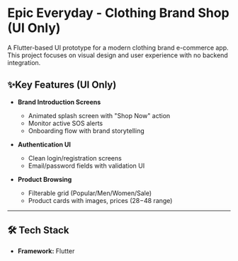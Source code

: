 # Epic Everyday - Clothing Brand Shop (UI Only)

A Flutter-based UI prototype for a modern clothing brand e-commerce app. This project focuses on visual design and user experience with no backend integration.

## ✨Key Features (UI Only)  

- **Brand Introduction Screens**  
  - Animated splash screen with "Shop Now" action
  - Monitor active SOS alerts
  - Onboarding flow with brand storytelling

- **Authentication UI**  
  - Clean login/registration screens
  - Email/password fields with validation UI
 
- **Product Browsing**  
  - Filterable grid (Popular/Men/Women/Sale) 
  - Product cards with images, prices ($28-$48 range)

---
 
## 🛠 Tech Stack

- **Framework:** Flutter
